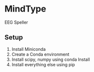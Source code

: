 # MindType
EEG Speller

## Setup
1. Install Miniconda
2. Create a Conda environment
3. Install scipy, numpy using conda Install
4. Install everything else using pip

